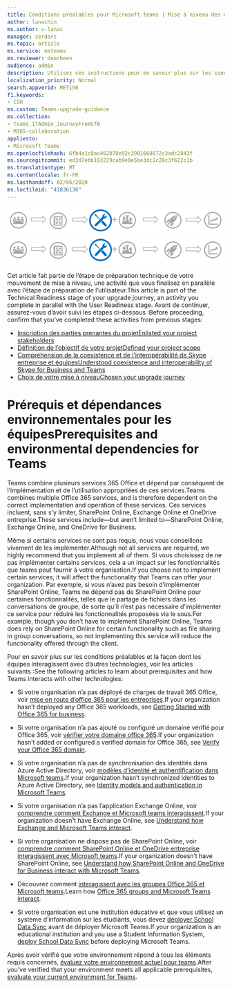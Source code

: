 ```yaml
---
title: Conditions préalables pour Microsoft teams | Mise à niveau des dépendances
author: lanachin
ms.author: v-lanac
manager: serdars
ms.topic: article
ms.service: msteams
ms.reviewer: dearbeen
audience: admin
description: Utilisez ces instructions pour en savoir plus sur les conditions préalables et les dépendances environnementales du déploiement d’équipes au sein de votre organisation.
localization_priority: Normal
search.appverid: MET150
f1.keywords:
- CSH
ms.custom: Teams-upgrade-guidance
ms.collection:
- Teams_ITAdmin_JourneyFromSfB
- M365-collaboration
appliesto:
- Microsoft Teams
ms.openlocfilehash: 6fb4a1c8ac462078e92c3981660872c3adc2843f
ms.sourcegitcommit: ed3d7ebb193229cab9e0e5be3dc1c28c3f622c1b
ms.translationtype: MT
ms.contentlocale: fr-FR
ms.lasthandoff: 02/06/2020
ms.locfileid: "41836136"
---
```

<span data-ttu-id="18a39-103">![Diagramme de route de mise à niveau, mettant l’accent sur l’étape de préparation technique](media/upgrade-banner-tech-readiness.png "Étapes du parcours de la mise à niveau, en mettant l’accent sur l’étape de préparation technique")</span><span class="sxs-lookup"><span data-stu-id="18a39-103">![Upgrade journey diagram, emphasizing the Technical Readiness stage](media/upgrade-banner-tech-readiness.png "Stages of the upgrade journey, with emphasis on the Technical Readiness stage")</span></span>

<span data-ttu-id="18a39-104">Cet article fait partie de l’étape de préparation technique de votre mouvement de mise à niveau, une activité que vous finalisez en parallèle avec l’étape de préparation de l’utilisateur.</span><span class="sxs-lookup"><span data-stu-id="18a39-104">This article is part of the Technical Readiness stage of your upgrade journey, an activity you complete in parallel with the User Readiness stage.</span></span> <span data-ttu-id="18a39-105">Avant de continuer, assurez-vous d’avoir suivi les étapes ci-dessous :</span><span class="sxs-lookup"><span data-stu-id="18a39-105">Before proceeding, confirm that you’ve completed these activities from previous stages:</span></span>

- [<span data-ttu-id="18a39-106">Inscription des parties prenantes du projet</span><span class="sxs-lookup"><span data-stu-id="18a39-106">Enlisted your project stakeholders</span></span>](upgrade-enlist-stakeholders.md)
- [<span data-ttu-id="18a39-107">Définition de l’objectif de votre projet</span><span class="sxs-lookup"><span data-stu-id="18a39-107">Defined your project scope</span></span>](https://aka.ms/SkypetoTeams-Scope)
- [<span data-ttu-id="18a39-108">Compréhension de la coexistence et de l’interopérabilité de Skype entreprise et équipes</span><span class="sxs-lookup"><span data-stu-id="18a39-108">Understood coexistence and interoperability of Skype for Business and Teams</span></span>](https://aka.ms/SkypeToTeams-Coexist)
- [<span data-ttu-id="18a39-109">Choix de votre mise à niveau</span><span class="sxs-lookup"><span data-stu-id="18a39-109">Chosen your upgrade journey</span></span>](upgrade-and-coexistence-of-skypeforbusiness-and-teams.md)

# <a name="prerequisites-and-environmental-dependencies-for-teams"></a><span data-ttu-id="18a39-110">Prérequis et dépendances environnementales pour les équipes</span><span class="sxs-lookup"><span data-stu-id="18a39-110">Prerequisites and environmental dependencies for Teams</span></span>

<span data-ttu-id="18a39-111">Teams combine plusieurs services 365 Office et dépend par conséquent de l’implémentation et de l’utilisation appropriées de ces services.</span><span class="sxs-lookup"><span data-stu-id="18a39-111">Teams combines multiple Office 365 services, and is therefore dependent on the correct implementation and operation of these services.</span></span> <span data-ttu-id="18a39-112">Ces services incluent, sans s’y limiter, SharePoint Online, Exchange Online et OneDrive entreprise.</span><span class="sxs-lookup"><span data-stu-id="18a39-112">These services include—but aren’t limited to—SharePoint Online, Exchange Online, and OneDrive for Business.</span></span>

<span data-ttu-id="18a39-113">Même si certains services ne sont pas requis, nous vous conseillons vivement de les implémenter.</span><span class="sxs-lookup"><span data-stu-id="18a39-113">Although not all services are required, we highly recommend that you implement all of them.</span></span> <span data-ttu-id="18a39-114">Si vous choisissez de ne pas implémenter certains services, cela a un impact sur les fonctionnalités que teams peut fournir à votre organisation.</span><span class="sxs-lookup"><span data-stu-id="18a39-114">If you choose not to implement certain services, it will affect the functionality that Teams can offer your organization.</span></span> <span data-ttu-id="18a39-115">Par exemple, si vous n’avez pas besoin d’implémenter SharePoint Online, Teams ne dépend pas de SharePoint Online pour certaines fonctionnalités, telles que le partage de fichiers dans les conversations de groupe, de sorte qu’il n’est pas nécessaire d’implémenter ce service pour réduire les fonctionnalités proposées via le sous.</span><span class="sxs-lookup"><span data-stu-id="18a39-115">For example, though you don’t have to implement SharePoint Online, Teams does rely on SharePoint Online for certain functionality such as file sharing in group conversations, so not implementing this service will reduce the functionality offered through the client.</span></span>

<span data-ttu-id="18a39-116">Pour en savoir plus sur les conditions préalables et la façon dont les équipes interagissent avec d’autres technologies, voir les articles suivants :</span><span class="sxs-lookup"><span data-stu-id="18a39-116">See the following articles to learn about prerequisites and how Teams interacts with other technologies:</span></span>

- <span data-ttu-id="18a39-117">Si votre organisation n’a pas déployé de charges de travail 365 Office, voir [mise en route d’office 365 pour les entreprises](https://support.office.com/article/Get-started-with-Office-365-for-Business-d6466f0d-5d13-464a-adcb-00906ae87029).</span><span class="sxs-lookup"><span data-stu-id="18a39-117">If your organization hasn’t deployed any Office 365 workloads, see [Getting Started with Office 365 for business](https://support.office.com/article/Get-started-with-Office-365-for-Business-d6466f0d-5d13-464a-adcb-00906ae87029).</span></span>

- <span data-ttu-id="18a39-118">Si votre organisation n’a pas ajouté ou configuré un domaine vérifié pour Office 365, voir [vérifier votre domaine office 365](https://support.office.com/article/Verify-your-Office-365-domain-to-prove-ownership-nonprofit-or-education-status-or-to-activate-Yammer-87d1844e-aa47-4dc0-a61b-1b773fd4e590).</span><span class="sxs-lookup"><span data-stu-id="18a39-118">If your organization hasn’t added or configured a verified domain for Office 365, see [Verify your Office 365 domain](https://support.office.com/article/Verify-your-Office-365-domain-to-prove-ownership-nonprofit-or-education-status-or-to-activate-Yammer-87d1844e-aa47-4dc0-a61b-1b773fd4e590).</span></span>

- <span data-ttu-id="18a39-119">Si votre organisation n’a pas de synchronisation des identités dans Azure Active Directory, voir [modèles d’identité et authentification dans Microsoft teams](identify-models-authentication.md).</span><span class="sxs-lookup"><span data-stu-id="18a39-119">If your organization hasn’t synchronized identities to Azure Active Directory, see [Identity models and authentication in Microsoft Teams](identify-models-authentication.md).</span></span>

- <span data-ttu-id="18a39-120">Si votre organisation n’a pas l’application Exchange Online, voir [comprendre comment Exchange et Microsoft teams interagissent](Exchange-Teams-interact.md).</span><span class="sxs-lookup"><span data-stu-id="18a39-120">If your organization doesn¹t have Exchange Online, see [Understand how Exchange and Microsoft Teams interact](Exchange-Teams-interact.md).</span></span>

- <span data-ttu-id="18a39-121">Si votre organisation ne dispose pas de SharePoint Online, voir [comprendre comment SharePoint Online et OneDrive entreprise interagissent avec Microsoft teams](SharePoint-OneDrive-interact.md).</span><span class="sxs-lookup"><span data-stu-id="18a39-121">If your organization doesn’t have SharePoint Online, see [Understand how SharePoint Online and OneDrive for Business interact with Microsoft Teams](SharePoint-OneDrive-interact.md).</span></span>

- <span data-ttu-id="18a39-122">Découvrez comment [interagissent avec les groupes Office 365 et Microsoft teams](Office-365-groups.md).</span><span class="sxs-lookup"><span data-stu-id="18a39-122">Learn how [Office 365 groups and Microsoft Teams interact](Office-365-groups.md).</span></span>

- <span data-ttu-id="18a39-123">Si votre organisation est une institution éducative et que vous utilisez un système d’information sur les étudiants, vous devez [déployer School Data Sync](https://docs.microsoft.com/schooldatasync) avant de déployer Microsoft Teams.</span><span class="sxs-lookup"><span data-stu-id="18a39-123">If your organization is an educational institution and you use a Student Information System, [deploy School Data Sync](https://docs.microsoft.com/schooldatasync) before deploying Microsoft Teams.</span></span>

<span data-ttu-id="18a39-124">Après avoir vérifié que votre environnement répond à tous les éléments requis concernés, [évaluez votre environnement actuel pour teams](upgrade-plan-journey-evaluate-environment.md).</span><span class="sxs-lookup"><span data-stu-id="18a39-124">After you’ve verified that your environment meets all applicable prerequisites, [evaluate your current environment for Teams](upgrade-plan-journey-evaluate-environment.md).</span></span>
